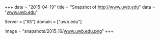 
+++
date = "2015-04-19"
title = "Snapshot of http://www.uwb.edu"
data = "www.uwb.edu"

Server = ["IIS"]
domain = ["uwb.edu"]

  image = "snapshots/2015_16/www.uwb.edu.png"
+++
#
